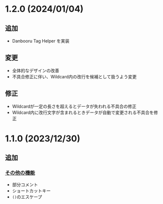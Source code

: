 # 1.2.0 (2024/01/04)

## 追加

-   Danbooru Tag Helper を実装

## 変更

-   全体的なデザインの改善
-   不具合修正に伴い、Wildcard内の改行を候補として扱うよう変更

## 修正

-   Wildcardが一定の長さを超えるとデータが失われる不具合の修正
-   Wildcard内に改行文字が含まれるときデータが自動で変更される不具合を修正

# 1.1.0 (2023/12/30)

## 追加

### [その他の機能](https://github.com/xmitoux/naildcard#その他の機能)

-   部分コメント
-   ショートカットキー
-   `()`のエスケープ
